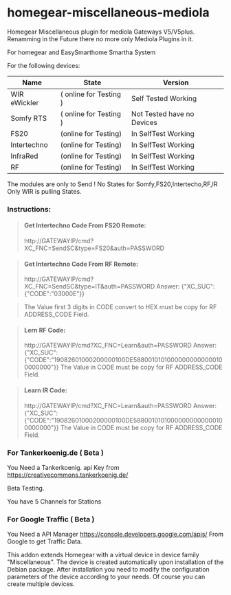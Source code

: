 # homegear-miscellaneous-mediola
Homegear Miscellaneous plugin for mediola Gateways V5/V5plus.
Renamming in the Future there no more only Mediola Plugins in it.

For homegear and EasySmarthome Smartha System

For the following devices:


Name | State | Version
------------ | ------------- | ------------- 
WIR eWickler | ( online for Testing ) | Self Tested Working
Somfy RTS | ( online for Testing ) | Not Tested have no Devices
FS20 | (online for Testing) |	In SelfTest Working
Intertechno | (online for Testing) | In SelfTest Working
InfraRed | (online for Testing) |	In SelfTest Working
RF | (online for Testing) |	In SelfTest Working

The modules are only to Send !
No States for Somfy,FS20,Intertecho,RF,IR
Only WIR is pulling States.


### Instructions:

> #### Get Intertechno Code From FS20 Remote:
>http://GATEWAYIP/cmd?XC_FNC=SendSC&type=FS20&auth=PASSWORD



> #### Get Intertechno Code From RF Remote:
>http://GATEWAYIP/cmd?XC_FNC=SendSC&type=IT&auth=PASSWORD
>Answer:
>{"XC_SUC": {"CODE":"03000E"}}

>The Value first 3 digits in CODE convert to HEX must be copy for RF ADDRESS_CODE Field.



> #### Lern RF Code:
>http://GATEWAYIP/cmd?XC_FNC=Learn&auth=PASSWORD
>Answer:
>{"XC_SUC": {"CODE":"19082601000200000100DE58800101010000000000000100000000"}}
>The Value in CODE must be copy for RF ADDRESS_CODE Field.

> #### Learn IR Code:
>http://GATEWAYIP/cmd?XC_FNC=Learn&auth=PASSWORD
>Answer:
>{"XC_SUC": {"CODE":"19082601000200000100DE58800101010000000000000100000000"}}
>The Value in CODE must be copy for RF ADDRESS_CODE Field.


### For Tankerkoenig.de ( Beta )
You Need a Tankerkoenig. api Key from https://creativecommons.tankerkoenig.de/

Beta Testing.

You have 5 Channels for Stations


### For Google Traffic ( Beta )

You Need a  API Manager https://console.developers.google.com/apis/
From Google to get Traffic Data.



This addon extends Homegear with a virtual device in device family "Miscellaneous". The device is created automatically upon installation of the Debian package. After installation you need to modify the configuration parameters of the device according to your needs. Of course you can create multiple devices.

